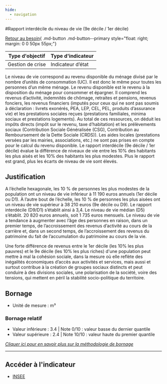 ```yaml
---
hide:
  - navigation
---
```


#Rapport interdécile du niveau de vie (9e décile / 1er décile) 

[Retour au besoin](https://konsilion.github.io/diag360/pages/besoins/be2){ .md-button .md-button--primary style="float: right; margin: 0 0 50px 55px;"}

|Type d'objectif|Type d'indicateur|
|--|--|
|Gestion de crise|Indicateur d’état|

Le  niveau  de  vie  correspond  au  revenu  disponible  du  ménage  divisé  par  le  nombre d’unités de consommation (UC). Il est donc le même pour toutes les personnes d’un même ménage. 
Le  revenu  disponible  est  le  revenu  à  la  disposition  du  ménage  pour  consommer  et épargner.  Il  comprend  les  revenus  d’activité,  indemnités  de  chômage,  retraites  et pensions, revenus fonciers, les revenus financiers (imputés pour ceux qui ne sont pas soumis à déclaration : livrets exonérés, PEA, LEP, CEL, PEL, produits d’assurance vie) et les  prestations  sociales  reçues  (prestations  familiales,  minima  sociaux  et  prestations logements).  Au  total  de  ces  ressources,  on  déduit  les  impôts  directs  (impôt  sur  le revenu,  taxe  d’habitation)  et  les  prélèvements  sociaux  (Contribution  Sociale Généralisée  (CSG),  Contribution  au  Remboursement  de  la  Dette  Sociale (CRDS)). Les aides locales (prestations versées par les mairies, associations, etc.) ne sont pas prises en compte pour le calcul du revenu disponible. 
Le  rapport  interdécile  (9e  décile  /  1er  décile)  évalue  la  différence  de  niveaux  de  vie entre les 10% des habitants les plus aisés et les 10% des habitants les plus modestes. 
Plus le rapport est grand, plus les écarts de niveau de vie sont élevés.  

                                                               


## Justification

A l’échelle hexagonale, les 10 % de personnes les plus modestes de la population ont un niveau de vie inférieur à 11 190 euros annuels (1er décile ou D1). À l’autre bout de l’échelle, les 10 % de personnes les plus aisées ont un niveau de vie supérieur à 38 210 euros  (9e  décile ou D9). Le rapport interdécile (D9/D1) s’établit ainsi à 3,4. Le niveau de vie médian (D5) s’établit. 20 820 euros annuels, soit 1 735 euros mensuels. Le niveau de vie a tendance à augmenter avec l’âge des personnes en raison, dans un premier  temps,  de  l’accroissement  des  revenus  d’activité  au  cours  de  la  carrière  et, dans  un  second  temps,  de  l’accroissement  des  revenus  du  patrimoine  du  fait  de l’accumulation du patrimoine au cours de la vie. 
 
Une forte différence de revenus entre le 1er décile (les 10% les plus pauvres) et le 9e décile (les 10% les plus riches) d'une population peut mettre à mal la cohésion sociale, dans  la  mesure  où  elle  reflète  des  inégalités  économiques  d’accès  aux  activités  et services,  mais  aussi et surtout contribue à la création de groupes sociaux distincts et peut  conduire  à  des  divisions  sociales,  une  polarisation  de  la  société,  voire  des tensions, qui mettent en péril la stabilité socio-politique du territoire. 

## Bornage

* Unité de mesure : m³

### Bornage relatif

* Valeur inférieure : 3.4 | Note 0/10 : valeur basse du dernier quantile
* Valeur supérieure : 2.4 | Note 10/10 : valeur haute du premier quantile

*[Cliquer ici pour en savoir plus sur la méthodologie de bornage](https://konsilion.github.io/diag360/pages/indicateurs/methode_bornage)*

---

## Accéder à l'indicateur

- [INSEE](https://statistiques-locales.insee.fr/#c=indicator&i=filosofi.rd&s=2021&t=A01&view=map4)
